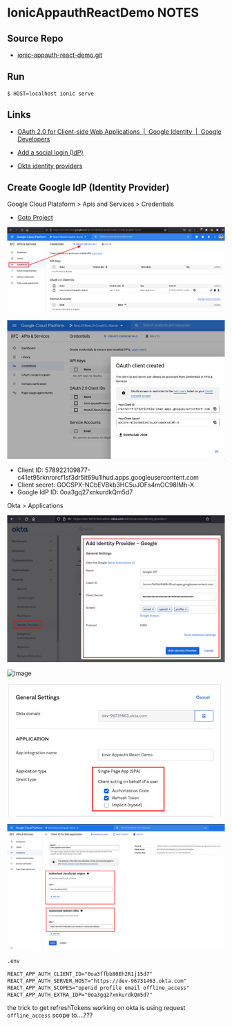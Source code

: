 # IonicAppauthReactDemo NOTES

## Source Repo

- [ionic-appauth-react-demo.git](https://github.com/creasoft-dev/ionic-appauth-react-demo.git)

## Run

```shell
$ HOST=localhost ionic serve
```

## Links

- [OAuth 2.0 for Client-side Web Applications &nbsp;|&nbsp; Google Identity &nbsp;|&nbsp; Google Developers](https://developers.google.com/identity/protocols/oauth2/javascript-implicit-flow)

- [Add a social login (IdP)](https://help.okta.com/en/prod/Content/Topics/Security/idp-social.htm)

- [Okta identity providers](https://dev-96731463-admin.okta.com/admin/access/identity-providers)

## Create Google IdP (Identity Provider)

Google Cloud Plataform > Apis and Services > Credentials

- [Goto Project](https://console.cloud.google.com/apis/credentials/oauthclient/578922109877-c41et95rknrorcf1sf3dr5it69u1lhud.apps.googleusercontent.com?project=nextjs-nestjs-graphql-starter)

![image](attachments/2021-12-30-19-40-03.png)

![image](attachments/2021-12-30-19-42-37.png)

- Client ID: 578922109877-c41et95rknrorcf1sf3dr5it69u1lhud.apps.googleusercontent.com
- Client secret: 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
- Google IdP ID: 0oa3gq27xnkurdkQm5d7

Okta > Applications

![image](attachments/2021-12-30-19-52-24.png)

![image](2021-12-30-19-53-51.png)

![image](attachments/2022-01-06-21-53-40.png)

![image](attachments/2021-12-30-23-55-20.png)

`.env`

```shell
REACT_APP_AUTH_CLIENT_ID="0oa3ffbb80Eh2R1j15d7"
REACT_APP_AUTH_SERVER_HOST="https://dev-96731463.okta.com"
REACT_APP_AUTH_SCOPES="openid profile email offline_access"
REACT_APP_AUTH_EXTRA_IDP="0oa3gq27xnkurdkQm5d7"
```

the trick to get refreshTokens working on okta is using request `offline_access` scope to....???
